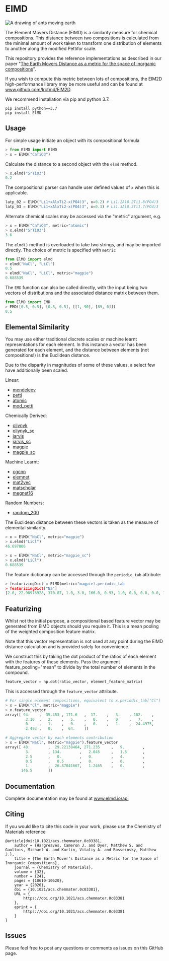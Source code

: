 # ElMD

![A drawing of ants moving earth](https://i.imgur.com/fg8Nrma.png)

The Element Movers Distance (ElMD) is a similarity measure for chemical compositions. This distance between two compositions is calculated from the minimal amount of work taken to transform one distribution of elements to another along the modified Pettifor scale. 

This repository provides the reference implementations as described in our paper "[The Earth Movers Distance as a metric for the space of inorganic compositions](https://chemrxiv.org/articles/preprint/The_Earth_Mover_s_Distance_as_a_Metric_for_the_Space_of_Inorganic_Compositions/12777566)". 

If you wish to compute this metric between lots of compositions, the ElM2D high-performance library may be more useful and can be found at www.github.com/lrcfmd/ElM2D.

We recommend installation via pip and python 3.7.

```
pip install python==3.7
pip install ElMD
```

## Usage
For simple usage initiate an object with its compositional formula

```python
> from ElMD import ElMD
> x = ElMD("CaTiO3")
```

Calculate the distance to a second object with the `elmd` method. 

```python
> x.elmd("SrTiO3")
0.2
```

The compositional parser can handle user defined values of `x` when this is applicable.

```python
latp_02 = ElMD("Li1+xAlxTi2-x(PO4)3", x=0.2) # Li1.2Al0.2Ti1.8(PO4)3
latp_03 = ElMD("Li1+xAlxTi2-x(PO4)3", x=0.3) # Li1.3Al0.3Ti1.7(PO4)3
```

Alternate chemical scales may be accessed via the "metric" argument, e.g.

```python
> x = ElMD("CaTiO3", metric="atomic")
> x.elmd("SrTiO3")
3.6
```

The `elmd()` method is overloaded to take two strings, and may be imported directly. The choice of metric is specified with `metric`

```python
from ElMD import elmd
> elmd("NaCl", "LiCl")
0.5
> elmd("NaCl", "LiCl", metric="magpie")
0.688539
```

The `EMD` function can also be called directly, with the input being two vectors of distributions and the associated distance matrix between them.

```python
from ElMD import EMD
> EMD([0.5, 0.5], [0.5, 0.5], [[1, 90], [89, 0]])
0.5
```

## Elemental Similarity
You may use either traditional discrete scales or machine learnt representations for each element. In this instance a vector has been generated for each element, and the distance between elements (not compositions!) is the Euclidean distance. 

Due to the disparity in magnitudes of some of these values, a select few have additionally been scaled.

Linear:
- [mendeleev](https://www.sciencedirect.com/science/article/abs/pii/S0925838803008004)
- [petti](https://www.sciencedirect.com/science/article/abs/pii/S0925838803008004)
- [atomic](https://www.sciencedirect.com/science/article/abs/pii/S0925838803008004)
- [mod_petti](https://iopscience.iop.org/article/10.1088/1367-2630/18/9/093011/meta)

Chemically Derived:
- [oliynyk](https://github.com/anthony-wang/CrabNet/tree/master/data/element_properties)
- [oliynyk_sc](https://github.com/anthony-wang/CrabNet/tree/master/data/element_properties)
- [jarvis](https://github.com/anthony-wang/CrabNet/tree/master/data/element_properties)
- [jarvis_sc](https://github.com/anthony-wang/CrabNet/tree/master/data/element_properties)
- [magpie](https://github.com/anthony-wang/CrabNet/tree/master/data/element_properties)
- [magpie_sc](https://github.com/anthony-wang/CrabNet/tree/master/data/element_properties)

Machine Learnt:
- [cgcnn](https://github.com/CompRhys/roost/tree/master/data/embeddings)
- [elemnet](https://github.com/CompRhys/roost/tree/master/data/embeddings)
- [mat2vec](https://github.com/anthony-wang/CrabNet/tree/master/data/element_properties)
- [matscholar](https://github.com/CompRhys/roost/tree/master/data/embeddings)
- [megnet16](https://github.com/CompRhys/roost/tree/master/data/embeddings)

Random Numbers:
- [random_200](https://github.com/anthony-wang/CrabNet/tree/master/data/element_properties)

The Euclidean distance between these vectors is taken as the measure of elemental similarity. 

```python
> x = ElMD("NaCl", metric="magpie")
> x.elmd("LiCl")
46.697806

> x = ElMD("NaCl", metric="magpie_sc")
> x.elmd("LiCl")
0.688539
```

The feature dictionary can be accessed through the `periodic_tab` attribute:

```python
> featurizingDict = ElMD(metric="magpie).periodic_tab
> featurizingDict["Na"]
[2.0, 22.98976928, 370.87, 1.0, 3.0, 166.0, 0.93, 1.0, 0.0, 0.0, 0.0, 1.0, 1.0, 0.0, 0.0, 0.0, 1.0, 29.2433333333, 0.0, 0.0, 229.0]
```

## Featurizing
Whilst not the initial purpose, a compositional based feature vector may be generated from ElMD objects should you require it. This is a mean pooling of the weighted composition feature matrix. 

Note that this vector representation is not used at any point during the ElMD distance calculation and is provided solely for convenience.

We construct this by taking the dot product of the ratios of each element with the features of these elements. Pass the argument feature_pooling="mean" to divide by the total number of elements in the compound.

```python
feature_vector = np.dot(ratio_vector, element_feature_matrix)
```

This is accessed through the `feature_vector` attribute.

```python
# For single element compositions, equivalent to x.periodic_tab["Cl"]
> x = ElMD("Cl", metric="magpie")
> x.feature_vector
array([ 94.    ,  35.453 , 171.6   ,  17.    ,   3.    , 102.    ,
         3.16  ,   2.    ,   5.    ,   0.    ,   0.    ,   7.    ,
         0.    ,   1.    ,   0.    ,   0.    ,   1.    ,  24.4975,
         2.493 ,   0.    ,  64.    ])

# Aggregate vector by each elements contribution
> x = ElMD("NaCl", metric="magpie").feature_vector
array([ 48.        ,  29.22138464, 271.235     ,   9.        ,
         3.        , 134.        ,   2.045     ,   1.5       ,
         2.5       ,   0.        ,   0.        ,   4.        ,
         0.5       ,   0.5       ,   0.        ,   0.        ,
         1.        ,  26.87041667,   1.2465    ,   0.        ,
       146.5       ])

```

## Documentation

Complete documentation may be found at www.elmd.io/api


## Citing

If you would like to cite this code in your work, please use the Chemistry of Materials reference

```
@article{doi:10.1021/acs.chemmater.0c03381,
    author = {Hargreaves, Cameron J. and Dyer, Matthew S. and Gaultois, Michael W. and Kurlin, Vitaliy A. and Rosseinsky, Matthew J.},
    title = {The Earth Mover’s Distance as a Metric for the Space of Inorganic Compositions},
    journal = {Chemistry of Materials},
    volume = {32},
    number = {24},
    pages = {10610-10620},
    year = {2020},
    doi = {10.1021/acs.chemmater.0c03381},
    URL = { 
        https://doi.org/10.1021/acs.chemmater.0c03381
    },
    eprint = { 
        https://doi.org/10.1021/acs.chemmater.0c03381
    }
}
```

## Issues

Please feel free to post any questions or comments as issues on this GitHub page.
